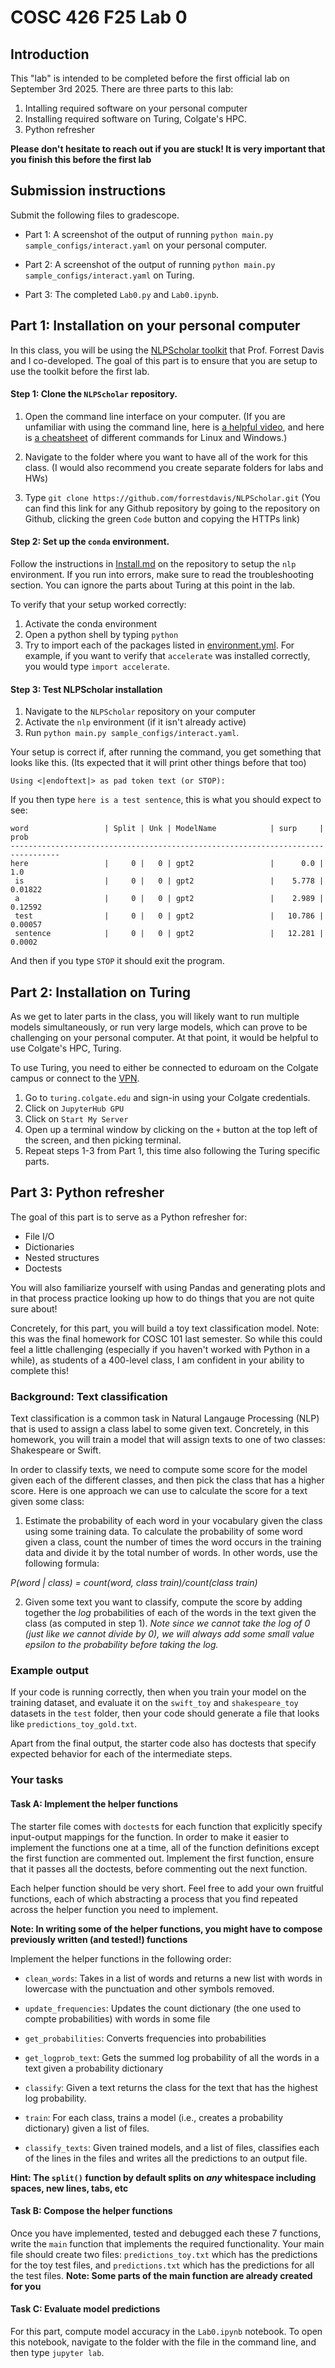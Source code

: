 # COSC 426 F25 Lab 0

## Introduction

This "lab" is intended to be completed before the first official lab on September 3rd 2025. There are three parts to this lab: 

1. Intalling required software on your personal computer
2. Installing required software on Turing, Colgate's HPC. 
3. Python refresher

**Please don't hesitate to reach out if you are stuck! It is very important that you finish this before the first lab**

## Submission instructions

Submit the following files to gradescope. 

* Part 1: A screenshot of the output of running `python main.py sample_configs/interact.yaml` on your personal computer.

* Part 2: A screenshot of the output of running `python main.py sample_configs/interact.yaml` on Turing.

* Part 3: The completed `Lab0.py` and `Lab0.ipynb`. 

## Part 1: Installation on your personal computer

In this class, you will be using the [NLPScholar toolkit](https://github.com/forrestdavis/NLPScholar/) that Prof. Forrest Davis and I co-developed. The goal of this part is to ensure that you are setup to use the toolkit before the first lab. 

#### Step 1: Clone the `NLPScholar` repository. 

1. Open the command line interface on your computer. (If you are unfamiliar with using the command line, here is [a helpful video](https://www.youtube.com/watch?v=bE9DyH43C2I), and here is [a cheatsheet](https://www.geeksforgeeks.org/linux-unix/linux-vs-windows-commands/) of different commands for Linux and Windows.)

2. Navigate to the folder where you want to have all of the work for this class. (I would also recommend you create separate folders for labs and HWs)

3. Type `git clone https://github.com/forrestdavis/NLPScholar.git` (You can find this link for any Github repository by going to the repository on Github, clicking the green `Code` button and copying the HTTPs link)


#### Step 2: Set up the `conda` environment.

Follow the instructions in [Install.md](https://github.com/forrestdavis/NLPScholar/blob/main/Install.md) on the repository to setup the `nlp` environment. If you run into errors, make sure to read the troubleshooting section. You can ignore the parts about Turing at this point in the lab. 

To verify that your setup worked correctly: 

1. Activate the conda environment
2. Open a python shell by typing `python`
3. Try to import each of the packages listed in [environment.yml](https://github.com/forrestdavis/NLPScholar/blob/main/environment.yml). For example, if you want to verify that `accelerate` was installed correctly, you would type `import accelerate`. 


#### Step 3: Test NLPScholar installation

1. Navigate to the `NLPScholar` repository on your computer
2. Activate the `nlp` environment (if it isn't already active)
3. Run `python main.py sample_configs/interact.yaml`. 

Your setup is correct if, after running the command, you get something that looks like this. (Its expected that it will print other things before that too)

`Using <|endoftext|> as pad token
text (or STOP):`

If you then type `here is a test sentence`, this is what you should expect to see: 

```
word                 | Split | Unk | ModelName            | surp     | prob      
---------------------------------------------------------------------------------
here                 |     0 |   0 | gpt2                 |      0.0 |        1.0
 is                  |     0 |   0 | gpt2                 |    5.778 |    0.01822
 a                   |     0 |   0 | gpt2                 |    2.989 |    0.12592
 test                |     0 |   0 | gpt2                 |   10.786 |    0.00057
 sentence            |     0 |   0 | gpt2                 |   12.281 |     0.0002

```

And then if you type `STOP` it should exit the program. 


## Part 2: Installation on Turing

As we get to later parts in the class, you will likely want to run multiple models simultaneously, or run very large models, which can prove to be challenging on your personal computer. At that point, it would be helpful to use Colgate's HPC, Turing. 

To use Turing, you need to either be connected to eduroam on the Colgate campus or connect to the [VPN](https://www.colgate.edu/about/campus-services-and-resources/vpn-connections-campus-network).

1. Go to `turing.colgate.edu` and sign-in using your Colgate credentials. 
2. Click on `JupyterHub GPU`
3. Click on `Start My Server`
4. Open up a terminal window by clicking on the `+` button at the top left of the screen, and then picking terminal. 
5. Repeat steps 1-3 from Part 1, this time also following the Turing specific parts. 


## Part 3: Python refresher


The goal of this part is to serve as a Python refresher for: 

- File I/O
- Dictionaries
- Nested structures
- Doctests

You will also familiarize yourself with using Pandas and generating plots and in that process practice looking up how to do things that you are not quite sure about!

Concretely, for this part, you will build a toy text classification model. Note: this was the final homework for COSC 101 last semester. So while this could feel a little challenging (especially if you haven't worked with Python in a while), as students of a 400-level class, I am confident in your ability to complete this! 

### Background: Text classification 

Text classification is a common task in Natural Langauge Processing (NLP) that is used to assign a class label to some given text. Concretely, in this homework, you will train a model that will assign texts to one of two classes: Shakespeare or Swift. 

In order to classify texts, we need to compute some score for the model given each of the different classes, and then pick the class that has a higher score. Here is one approach we can use to calculate the score for a text given some class: 

1. Estimate the probability of each word in your vocabulary given the class using some training data. To calculate the probability of some word given a class, count the number of times the word occurs in the training data and divide it by the total number of words. In other words, use the following formula: 

 *P(word | class) = count(word, class train)/count(class train)*


2. Given some text you want to classify, compute the score by adding together the *log* probabilities of each of the words in the text given the class (as computed in step 1). *Note since we cannot take the log of 0 (just like we cannot divide by 0), we will always add some small value epsilon to the probability before taking the log.* 


### Example output

If your code is running correctly, then when you train your model on the training dataset, and evaluate it on the `swift_toy` and `shakespeare_toy` datasets in the `test` folder, then your code should generate a file that looks like `predictions_toy_gold.txt`. 

Apart from the final output, the starter code also has doctests that specify expected behavior for each of the intermediate steps. 


### Your tasks

#### Task A: Implement the helper functions

The starter file comes with `doctest`s for each function that explicitly specify input-output mappings for the function. In order to make it easier to implement the functions one at a time, all of the function definitions except the first function are commented out. Implement the first function, ensure that it passes all the doctests, before commenting out the next function. 

Each helper function should be very short. Feel free to add your own fruitful functions, each of which abstracting a process that you find repeated across the helper function you need to implement.

**Note: In writing some of the helper functions, you might have to compose previously written (and tested!) functions**

Implement the helper functions in the following order: 


- `clean_words`: Takes in a list of words and returns a new list with words in lowercase with the punctuation and other symbols removed. 

- `update_frequencies`: Updates the count dictionary (the one used to compte probabilities) with words in some file

- `get_probabilities`: Converts frequencies into probabilities

- `get_logprob_text`: Gets the summed log probability of all the words in a text given a probability dictionary

- `classify`: Given a text returns the class for the text that has the highest log probability. 

- `train`: For each class, trains a model (i.e., creates a probability dictionary) given a list of files. 

- `classify_texts`: Given trained models, and a list of files, classifies each of the lines in the files and writes all the predictions to an output file. 


**Hint: The `split()` function by default splits on *any* whitespace including spaces, new lines, tabs, etc**

#### Task B: Compose the helper functions

Once you have implemented, tested and debugged each these 7 functions, write the `main` function that implements the required functionality. Your main file should create two files: `predictions_toy.txt` which has the predictions for the toy test files, and `predictions.txt` which has the predictions for all the test files. **Note: Some parts of the main function are already created for you**

#### Task C: Evaluate model predictions

For this part, compute model accuracy in the `Lab0.ipynb` notebook. To open this notebook, navigate to the folder with the file in the command line, and then type `jupyter lab`. 


